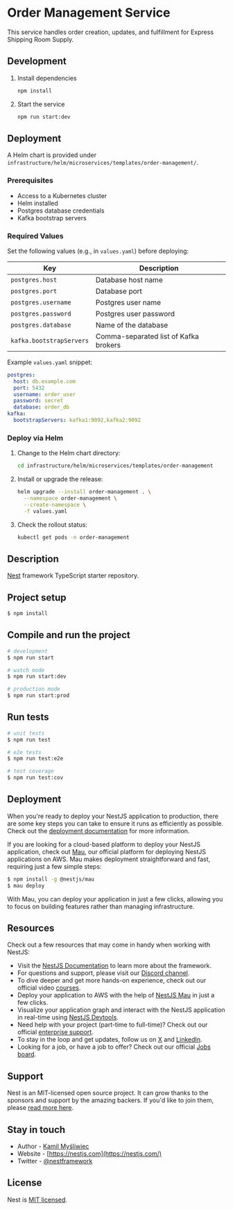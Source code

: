 # Order Management Service

This service handles order creation, updates, and fulfillment for Express Shipping Room Supply.

## Development

1. Install dependencies
    ```bash
    npm install
    ```
2. Start the service
    ```bash
    npm run start:dev
    ```

## Deployment

A Helm chart is provided under `infrastructure/helm/microservices/templates/order-management/`.

### Prerequisites

- Access to a Kubernetes cluster
- Helm installed
- Postgres database credentials
- Kafka bootstrap servers

### Required Values

Set the following values (e.g., in `values.yaml`) before deploying:

| Key | Description |
|-----|-------------|
| `postgres.host` | Database host name |
| `postgres.port` | Database port |
| `postgres.username` | Postgres user name |
| `postgres.password` | Postgres user password |
| `postgres.database` | Name of the database |
| `kafka.bootstrapServers` | Comma-separated list of Kafka brokers |

Example `values.yaml` snippet:
```yaml
postgres:
  host: db.example.com
  port: 5432
  username: order_user
  password: secret
  database: order_db
kafka:
  bootstrapServers: kafka1:9092,kafka2:9092
```

### Deploy via Helm

1. Change to the Helm chart directory:
    ```bash
    cd infrastructure/helm/microservices/templates/order-management
    ```
2. Install or upgrade the release:
    ```bash
    helm upgrade --install order-management . \
      --namespace order-management \
      --create-namespace \
      -f values.yaml
    ```
3. Check the rollout status:
    ```bash
    kubectl get pods -n order-management
    ```
## Description

[Nest](https://github.com/nestjs/nest) framework TypeScript starter repository.

## Project setup

```bash
$ npm install
```

## Compile and run the project

```bash
# development
$ npm run start

# watch mode
$ npm run start:dev

# production mode
$ npm run start:prod
```

## Run tests

```bash
# unit tests
$ npm run test

# e2e tests
$ npm run test:e2e

# test coverage
$ npm run test:cov
```

## Deployment

When you're ready to deploy your NestJS application to production, there are some key steps you can take to ensure it runs as efficiently as possible. Check out the [deployment documentation](https://docs.nestjs.com/deployment) for more information.

If you are looking for a cloud-based platform to deploy your NestJS application, check out [Mau](https://mau.nestjs.com), our official platform for deploying NestJS applications on AWS. Mau makes deployment straightforward and fast, requiring just a few simple steps:

```bash
$ npm install -g @nestjs/mau
$ mau deploy
```

With Mau, you can deploy your application in just a few clicks, allowing you to focus on building features rather than managing infrastructure.

## Resources

Check out a few resources that may come in handy when working with NestJS:

- Visit the [NestJS Documentation](https://docs.nestjs.com) to learn more about the framework.
- For questions and support, please visit our [Discord channel](https://discord.gg/G7Qnnhy).
- To dive deeper and get more hands-on experience, check out our official video [courses](https://courses.nestjs.com/).
- Deploy your application to AWS with the help of [NestJS Mau](https://mau.nestjs.com) in just a few clicks.
- Visualize your application graph and interact with the NestJS application in real-time using [NestJS Devtools](https://devtools.nestjs.com).
- Need help with your project (part-time to full-time)? Check out our official [enterprise support](https://enterprise.nestjs.com).
- To stay in the loop and get updates, follow us on [X](https://x.com/nestframework) and [LinkedIn](https://linkedin.com/company/nestjs).
- Looking for a job, or have a job to offer? Check out our official [Jobs board](https://jobs.nestjs.com).

## Support

Nest is an MIT-licensed open source project. It can grow thanks to the sponsors and support by the amazing backers. If you'd like to join them, please [read more here](https://docs.nestjs.com/support).

## Stay in touch

- Author - [Kamil Myśliwiec](https://twitter.com/kammysliwiec)
- Website - [https://nestjs.com](https://nestjs.com/)
- Twitter - [@nestframework](https://twitter.com/nestframework)

## License

Nest is [MIT licensed](https://github.com/nestjs/nest/blob/master/LICENSE).